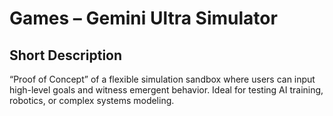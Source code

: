 # Games – Gemini Ultra Simulator

## Short Description

“Proof of Concept” of a flexible simulation sandbox where users can input high-level goals and witness emergent behavior. Ideal for testing AI training, robotics, or complex systems modeling.





